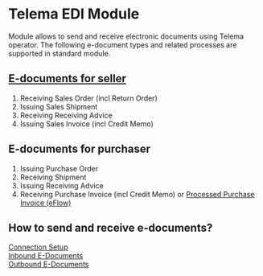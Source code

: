 ---
---
# Telema EDI Module

Module allows to send and receive electronic documents using Telema operator.
The following e-document types and related processes are supported in standard module.

## [E-documents for seller](seller-edocuments)

1.  Receiving Sales Order (incl Return Order)
2.  Issuing Sales Shipment
3.  Receiving Receiving Advice
4.  Issuing Sales Invoice (incl Credit Memo)

## E-documents for purchaser

1.  Issuing Purchase Order
2.  Receiving Shipment
3.  Issuing Receiving Advice
4.  Receiving Purchase Invoice (incl Credit Memo) or  [Processed Purchase Invoice (eFlow)](eflow-purch-invoice)

## How to send and receive e-documents?

[Connection Setup](telema-setup)  
[Inbound E-Documents](http://www.dynamicspartners.ee/docs/en-us/T_24007800.htm)  
[Outbound E-Documents](http://www.dynamicspartners.ee/docs/en-us/T_24007801.htm)  